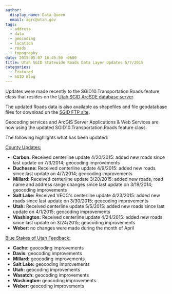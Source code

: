 ```yaml
---
author:
  display_name: Data Queen
  email: agrc@utah.gov
tags:
  - address
  - data
  - geocoding
  - location
  - roads
  - topography
date: 2015-05-07 16:45:50 -0600
title: Utah SGID Statewide Roads Data Layer Updates 5/7/2015
categories:
  - Featured
  - SGID Blog
---
```

<p>Updates were made recently to the SGID10.Transportation.Roads feature class that resides on the <a href="{{ "/sgid-database/" | prepend: site.baseurl }}">Utah SGID ArcSDE database server</a>.</p>
<p>The updated Roads data is also available as shapefiles and file geodatabase files for download on the <a href="ftp://ftp.agrc.utah.gov/UtahSGID_Vector/UTM12_NAD83/TRANSPORTATION/PackagedData/_Statewide/UtahRoadAndHighwaySystem/">SGID FTP site</a>.</p>
<p>Geocoding services and ArcGIS Server Applications & Web Services are now using the updated SGID10.Transportation.Roads feature class.</p>
<p>The following highlights what has been updated:</p>
<p><span style="text-decoration: underline;">County Updates:</span></p>
<ul>
<li><strong>Carbon:</strong> Received centerline update 4/20/2015: added new roads since last update on 7/3/2014; geocoding improvements</li>
<li><strong>Duchesne:</strong> Received centerline update 4/9/2015: added new roads since last update on 4/7/2014; geocoding improvements</li>
<li><strong>Millard:</strong> Received centerline update 3/20/2015: added new roads, road name and address range changes since last update on 3/19/2014; geocoding improvements</li>
<li><strong>Salt Lake:</strong> Received VECC's centerline update 4/23/2015: added new roads since last update on 3/30/2015; geocoding improvements</li>
<li><strong>Utah:</strong> Received centerline update 5/5/2015: added new roads since last update on 4/1/2015; geocoding improvements</li>
<li><strong>Washington:</strong> Received centerline update 4/24/2015: added new roads since last update on 3/24/2015; geocoding improvements</li>
<li><strong>Weber:</strong> no changes were made during the month of April</li>
</ul>
<p><span style="text-decoration: underline;">Blue Stakes of Utah Feedback:</span></p>
<ul>
<li><strong>Cache:</strong> geocoding improvements</li>
<li><strong>Davis:</strong> geocoding improvements</li>
<li><strong>Millard:</strong> geocoding improvements</li>
<li><strong>Salt Lake:</strong> geocoding improvements</li>
<li><strong>Utah:</strong> geocoding improvements</li>
<li><strong>Wasatch:</strong> geocoding improvements</li>
<li><strong>Washington:</strong> geocoding improvements</li>
<li><strong>Weber:</strong> geocoding improvements</li>
</ul>
